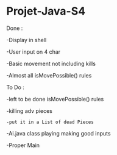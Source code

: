 # Projet-Java-S4

Done :

  -Display in shell 
  
  -User input on 4 char
  
  -Basic movement not including kills
  
  -Almost all isMovePossible() rules

To Do :

  -left to be done isMovePossible() rules
  
  -killing adv pieces
  
    -put it in a List of dead Pieces
    
  -Ai.java class playing making good inputs
  
  -Proper Main
